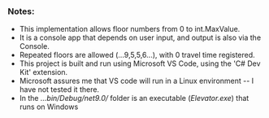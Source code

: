 ### Notes:
- This implementation allows floor numbers from 0 to int.MaxValue.
- It is a console app that depends on user input, and output is also via the Console.
- Repeated floors are allowed (...9,5,5,6...), with 0 travel time registered.
- This project is built and run using Microsoft VS Code, using the 'C# Dev Kit' extension.
- Microsoft assures me that VS code will run in a Linux environment -- I have not tested it there.
- In the *...bin/Debug/net9.0/* folder is an executable (*Elevator.exe*) that runs on Windows

